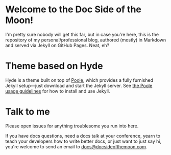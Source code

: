 # Welcome to the Doc Side of the Moon!

I'm pretty sure nobody will get this far, but in case you're here, this is the repository of my personal/professional blog, authored (mostly) in Markdown and served via Jekyll on GitHub Pages. Neat, eh?

# Theme based on Hyde

Hyde is a theme built on top of [Poole](https://github.com/poole/poole), which provides a fully furnished Jekyll setup—just download and start the Jekyll server. See [the Poole usage guidelines](https://github.com/poole/poole#usage) for how to install and use Jekyll.

# Talk to me

Please open issues for anything troublesome you run into here. 

If you have docs questions, need a docs talk at your conference, yearn to teach your developers how to write better docs, or just want to just say hi, you're welcome to send an email to [docs@docsideofthemoon.com](mailto:docs@docsideofthemoon.com).


